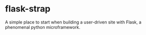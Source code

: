 flask-strap
===========

A simple place to start when building a user-driven site with Flask, a phenomenal python microframework. 

